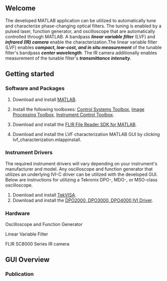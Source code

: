 ---
---

## Welcome

The developed MATLAB application can be utilized to automatically tune and characterize phase-changing optical filters. The tuning is enabled by a pulsed laser, function generator, and oscilloscope that are automatically controlled through MATLAB. A bandpass ***linear variable filter*** (LVF) and ***infrared (IR) camera*** enable the characterization.The linear variable filter (LVF) enables ***compact, low-cost, and in situ measurement*** of the tunable filter's bandpass ***center wavelength***. The IR camera additionally enables measurement of the tunable filter's ***transmittance intensity***.

<div id = "viewerContainer">
</div>

## Getting started

### Software and Packages

1. Download and install [MATLAB](https://www.mathworks.com/downloads/).

2. Install the following toolboxes: [Control Systems Toolbox](https://www.mathworks.com/products/control.html), [Image Processing Toolbox](https://www.mathworks.com/products/image.html), [Instrument Control Toolbox](https://www.mathworks.com/products/instrument.html).

3. Download and install the [FLIR File Reader SDK for MATLAB](https://www.flir.com/discover/rd-science/matlab/).

4. Download and install the LVF characterization MATLAB GUI by clicking lvf_characterization.mlappinstall. 

### Instrument Drivers
The required instrument drivers will vary depending on your instrument's manufacturer and model. Any oscilloscope and function generator that utilizes an underlying IVI-C driver can be utilized with the developed GUI. Below are instructions for utilizing a Tekronix DPO-, MDO-, or MSO-class oscilloscope.

1. Download and install [TekVISA](https://www.tek.com/oscilloscope/tds7054-software/tekvisa-connectivity-software-v411). 
2. Download and install the [DPO2000, DPO3000, DPO4000 IVI Driver](https://www.tek.com/oscilloscope/dpo4054-software/dpo2000-dpo3000-dpo4000-ivi-driver).

### Hardware
Oscilloscope and Function Generator

Linear Variable Filter

FLIR SC8000 Series IR camera

## GUI Overview

### Publication
